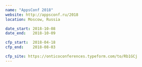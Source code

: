 ```yaml
---
name: "AppsConf 2018"
website: http://appsconf.ru/2018
location: Moscow, Russia

date_start: 2018-10-08
date_end:   2018-10-09

cfp_start:  2018-04-18
cfp_end:    2018-08-03

cfp_site: https://onticoconferences.typeform.com/to/Rb1GCj
---
```

